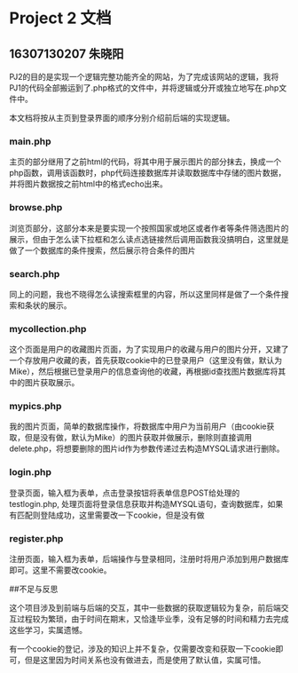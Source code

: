 # Project 2 文档

## 16307130207 朱晓阳

PJ2的目的是实现一个逻辑完整功能齐全的网站，为了完成该网站的逻辑，我将PJ1的代码全部搬运到了.php格式的文件中，并将逻辑或分开或独立地写在.php文件中。

本文档将按从主页到登录界面的顺序分别介绍前后端的实现逻辑。

### main.php

主页的部分继用了之前html的代码，将其中用于展示图片的部分抹去，换成一个php函数，调用该函数时，php代码连接数据库并读取数据库中存储的图片数据，并将图片数据按之前html中的格式echo出来。

### browse.php

浏览页部分，这部分本来是要实现一个按照国家或地区或者作者等条件筛选图片的展示，但由于怎么读下拉框和怎么读点选链接然后调用函数我没搞明白，这里就是做了一个数据库的条件搜索，然后展示符合条件的图片

### search.php

同上的问题，我也不晓得怎么读搜索框里的内容，所以这里同样是做了一个条件搜索和条状的展示。

### mycollection.php

这个页面是用户的收藏图片页面，为了实现用户的收藏与用户的图片分开，又建了一个存放用户收藏的表，首先获取cookie中的已登录用户（这里没有做，默认为Mike），然后根据已登录用户的信息查询他的收藏，再根据id查找图片数据库将其中的图片获取展示。

### mypics.php

我的图片页面，简单的数据库操作，将数据库中用户为当前用户（由cookie获取，但是没有做，默认为Mike）的图片获取并做展示，删除则直接调用delete.php，将想要删除的图片id作为参数传递过去构造MYSQL请求进行删除。

### login.php

登录页面，输入框为表单，点击登录按钮将表单信息POST给处理的testlogin.php, 处理页面将登录信息获取并构造MYSQL语句，查询数据库，如果有匹配则登陆成功，这里需要改一下cookie，但是没有做

### register.php

注册页面，输入框为表单，后端操作与登录相同，注册时将用户添加到用户数据库即可。这里不需要改cookie。

##不足与反思

这个项目涉及到前端与后端的交互，其中一些数据的获取逻辑较为复杂，前后端交互过程较为繁琐，由于时间在期末，又恰逢毕业季，没有足够的时间和精力去完成这些学习，实属遗憾。

有一个cookie的登记，涉及的知识上并不复杂，仅需要改变和获取一下cookie即可，但是这里因为时间关系也没有做进去，而是使用了默认值，实属可惜。